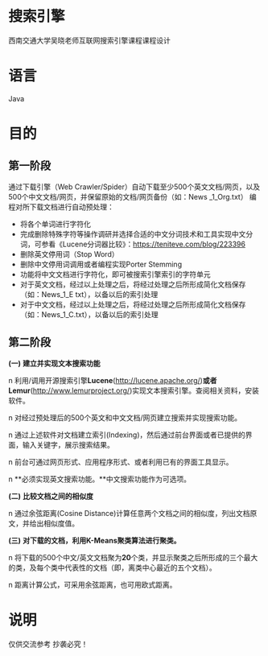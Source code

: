 # 搜索引擎
西南交通大学吴晓老师互联网搜索引擎课程课程设计
# 语言
Java
# 目的
## 第一阶段

通过下载引擎（Web Crawler/Spider）自动下载至少500个英文文档/网页，以及500个中文文档/网页，并保留原始的文档/网页备份（如：News _1_Org.txt）
编程对所下载文档进行自动预处理：

+ 将各个单词进行字符化
+ 完成删除特殊字符等操作调研并选择合适的中文分词技术和工具实现中文分词，可参看《Lucene分词器比较》：https://teniteve.com/blog/223396
+ 删除英文停用词（Stop Word）
+ 删除中文停用词调用或者编程实现Porter Stemming
+ 功能将中文文档进行字符化，即可被搜索引擎索引的字符单元
+ 对于英文文档，经过以上处理之后，将经过处理之后所形成简化文档保存（如：News_1_E txt），以备以后的索引处理
+ 对于中文文档，经过以上处理之后，将经过处理之后所形成简化文档保存（如：News_1_C.txt），以备以后的索引处理

## 第二阶段

**(一)**    **建立并实现文本搜索功能**

n  利用/调用开源搜索引擎**Lucene**(<http://lucene.apache.org/>)**或者Lemur**(<http://www.lemurproject.org/>)实现文本搜索引擎。查阅相关资料，安装软件。

n  对经过预处理后的500个英文和中文文档/网页建立搜索并实现搜索功能。

n  通过上述软件对文档建立索引(Indexing)，然后通过前台界面或者已提供的界面，输入关键字，展示搜索结果。

n  前台可通过网页形式、应用程序形式、或者利用已有的界面工具显示。

n  **必须实现英文搜索功能。**中文搜索功能作为可选项。

**(二)**    **比较文档之间的相似度**

n  通过余弦距离(Cosine Distance)计算任意两个文档之间的相似度，列出文档原文，并给出相似度值。

**(三)**    **对下载的文档，利用K-Means聚类算法进行聚类。**

n  将下载的500个中文/英文文档聚为**20**个类，并显示聚类之后所形成的三个最大的类，及每个类中代表性的文档（即，离类中心最近的五个文档）。

n  距离计算公式，可采用余弦距离，也可用欧式距离。

# 说明
仅供交流参考
抄袭必究！
